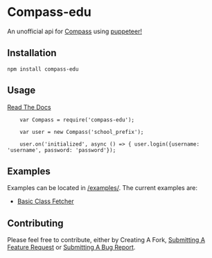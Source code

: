 Compass-edu
=========

An unofficial api for [Compass](https://compass.education) using [puppeteer!](https://github.com/puppeteer/puppeteer)

## Installation

  `npm install compass-edu`

## Usage

[Read The Docs](https://tascord.gitbook.io/compass-edu/)

```
    var Compass = require('compass-edu');

    var user = new Compass('school_prefix');
  
    user.on('initialized', async () => { user.login({username: 'username', password: 'password'});
```

## Examples
Examples can be located in [/examples/](https://github.com/tascord/compass-edu/tree/master/exmaples).
The current examples are:
  * [Basic Class Fetcher](https://github.com/tascord/compass-edu/blob/master/exmaples/getClasses.js)

## Contributing

Please feel free to contribute, either by Creating A Fork, [Submitting A Feature Request](https://github.com/tascord/compass-edu/issues/new?assignees=&labels=enhancement&template=feature_request.md&title=) or [Submitting A Bug Report](https://github.com/tascord/compass-edu/issues/new?assignees=&labels=bug&template=bug_report.md&title=).
